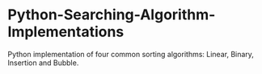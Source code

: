 # Python-Searching-Algorithm-Implementations

Python implementation of four common sorting algorithms: Linear, Binary, Insertion and Bubble.
